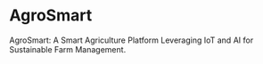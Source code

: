 # AgroSmart
AgroSmart: A Smart Agriculture Platform Leveraging IoT and AI for Sustainable Farm Management.

